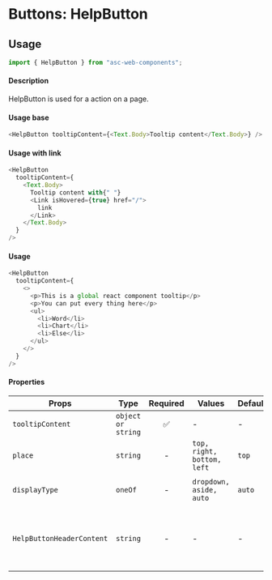 # Buttons: HelpButton

## Usage

```js
import { HelpButton } from "asc-web-components";
```

#### Description

HelpButton is used for a action on a page.

#### Usage base

```js
<HelpButton tooltipContent={<Text.Body>Tooltip content</Text.Body>} />
```

#### Usage with link

```js
<HelpButton
  tooltipContent={
    <Text.Body>
      Tooltip content with{" "}
      <Link isHovered={true} href="/">
        link
      </Link>
    </Text.Body>
  }
/>
```

#### Usage

```js
<HelpButton
  tooltipContent={
    <>
      <p>This is a global react component tooltip</p>
      <p>You can put every thing here</p>
      <ul>
        <li>Word</li>
        <li>Chart</li>
        <li>Else</li>
      </ul>
    </>
  }
/>
```

#### Properties

| Props                     | Type               | Required | Values                     | Default | Description                                      |
| ------------------------- | ------------------ | :------: | -------------------------- | ------- | ------------------------------------------------ |
| `tooltipContent`          | `object or string` |    ✅    | -                          | -       | Tooltip content                                  |
| `place`                   | `string`           |    -     | `top, right, bottom, left` | `top`   | Tooltip placement                                |
| `displayType`             | `oneOf`            |    -     | `dropdown, aside, auto`    | `auto`  | Tooltip display type                             |
| `HelpButtonHeaderContent` | `string`           |    -     | -                          | -       | Tooltip header content (tooltip opened in aside) |
